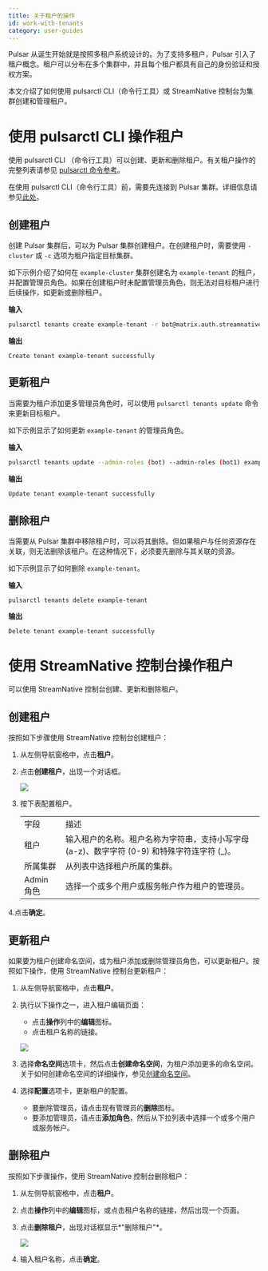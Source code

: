 ```yaml
---
title: 关于租户的操作
id: work-with-tenants
category: user-guides
---
```


Pulsar 从诞生开始就是按照多租户系统设计的。为了支持多租户，Pulsar 引入了租户概念。租户可以分布在多个集群中，并且每个租户都具有自己的身份验证和授权方案。

本文介绍了如何使用 pulsarctl CLI（命令行工具）或 StreamNative 控制台为集群创建和管理租户。

# 使用 pulsarctl CLI 操作租户

使用 pulsarctl CLI （命令行工具）可以创建、更新和删除租户。有关租户操作的完整列表请参见 [pulsarctl 命令参考](https://docs.streamnative.io/pulsarctl/v2.7.0.7/#-em-update-em--32)。

在使用 pulsarctl CLI（命令行工具）前，需要先连接到 Pulsar 集群。详细信息请参见[此处](/user-guides/connect/connect-pulsar-cluster/cli-tools/connect-pulsarctl.md)。

## 创建租户

创建 Pulsar 集群后，可以为 Pulsar 集群创建租户。在创建租户时，需要使用 `-cluster` 或 `-c` 选项为租户指定目标集群。

如下示例介绍了如何在 `example-cluster` 集群创建名为 `example-tenant` 的租户，并配置管理员角色。如果在创建租户时未配置管理员角色，则无法对目标租户进行后续操作，如更新或删除租户。

**输入**

```bash
pulsarctl tenants create example-tenant -r bot@matrix.auth.streamnative -c example-cluster
```

**输出**

```shell
Create tenant example-tenant successfully
```

## 更新租户

当需要为租户添加更多管理员角色时，可以使用 `pulsarctl tenants update` 命令来更新目标租户。

如下示例显示了如何更新 `example-tenant` 的管理员角色。

**输入**

```bash
pulsarctl tenants update --admin-roles (bot) --admin-roles (bot1) example-tenant -c example-cluster
```

**输出**

```bash
Update tenant example-tenant successfully
```

## 删除租户

当需要从 Pulsar 集群中移除租户时，可以将其删除。但如果租户与任何资源存在关联，则无法删除该租户。在这种情况下，必须要先删除与其关联的资源。

如下示例显示了如何删除 `example-tenant`。

**输入**

```
pulsarctl tenants delete example-tenant
```

**输出**

```
Delete tenant example-tenant successfully
```

# 使用 StreamNative 控制台操作租户

可以使用 StreamNative 控制台创建、更新和删除租户。

## 创建租户

按照如下步骤使用 StreamNative 控制台创建租户：

1. 从左侧导航窗格中，点击**租户**。

2. 点击**创建租户**，出现一个对话框。

    ![](../../../image/create-tenant.png)

3. 按下表配置租户。

    <table>
    <tr>
    <td>
    字段
    </td>
    <td>描述
    </td>
    </tr>
    <tr>
    <td>租户
    </td>
    <td>
    输入租户的名称。租户名称为字符串，支持小写字母 (a-z)、数字字符 (0-9) 和特殊字符连字符 (_)。
    </td>
    </tr>
    <tr>
    <td>所属集群
    </td>
    <td>
    从列表中选择租户所属的集群。
    </td>
    </tr>
    <tr>
    <td>Admin 角色
    </td>
    <td>
    选择一个或多个用户或服务帐户作为租户的管理员。
    </td>
    </tr>
    </table>

4.点击**确定**。

## 更新租户

如果要为租户创建命名空间，或为租户添加或删除管理员角色，可以更新租户。按照如下操作，使用 StreamNative 控制台更新租户：

1. 从左侧导航窗格中，点击**租户**。

2. 执行以下操作之一，进入租户编辑页面：

   - 点击**操作**列中的**编辑**图标。
   - 点击租户名称的链接。

   ![](../../../image/edit-tenant.png)

3. 选择**命名空间**选项卡，然后点击**创建命名空间**，为租户添加更多的命名空间。关于如何创建命名空间的详细操作，参见[创建命名空间](/user-guides/admin/work-with-namespaces.md#创建命名空间)。

4. 选择**配置**选项卡，更新租户的配置。

   * 要删除管理员，请点击现有管理员的**删除**图标。
   * 要添加管理员，请点击**添加角色**，然后从下拉列表中选择一个或多个用户或服务帐户。

## 删除租户

按照如下步骤操作，使用 StreamNative 控制台删除租户：

1. 从左侧导航窗格中，点击**租户**。

2. 点击**操作**列中的**编辑**图标，或点击租户名称的链接，然后出现一个页面。

3. 点击**删除租户**，出现对话框显示*"删除租户"*。

   ![](../../../image/delete-tenant.png)

4. 输入租户名称，点击**确定**。